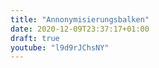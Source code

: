 ```yaml
---
title: "Annonymisierungsbalken"
date: 2020-12-09T23:37:17+01:00
draft: true
youtube: "l9d9rJChsNY"
---
```


